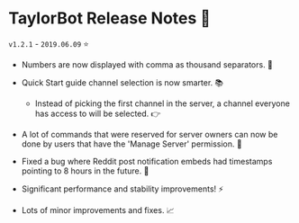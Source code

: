 # TaylorBot Release Notes 📝
`v1.2.1` - `2019.06.09` ⭐

- Numbers are now displayed with comma as thousand separators. 🔢

- Quick Start guide channel selection is now smarter. 📚
    - Instead of picking the first channel in the server, a channel everyone has access to will be selected. 👉

- A lot of commands that were reserved for server owners can now be done by users that have the 'Manage Server' permission. 👑

- Fixed a bug where Reddit post notification embeds had timestamps pointing to 8 hours in the future. 🐛

- Significant performance and stability improvements! ⚡

- Lots of minor improvements and fixes. 📈
